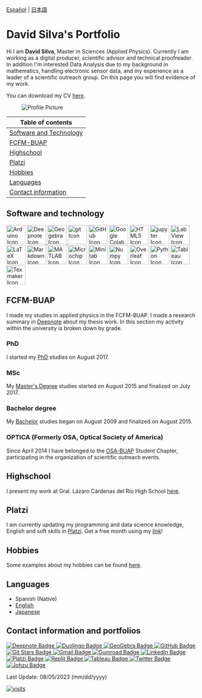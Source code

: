 [Español](indexesp.md) \| [日本語](indexjp.md)

# David Silva's Portfolio

Hi I am **David Silva**, Master in Sciences (Applied Physics). Currently I am working as a digital producer, scientific advisor and technical proofreader. In addition I'm interested Data Analysis due to my background in mathematics, handling electronic sensor data, and my experience as a leader of a scientific outreach group. On this page you will find evidence of my work.

You can download my CV [here](https://drive.google.com/file/d/1jRKEZaBGy8Ave2hQmERIcFRiI1p5Uw8s/view?usp=sharing).

<figure>
  <img
  src="https://imgur.com/WxNkgL4.jpg"
  alt="Profile Picture">
</figure>

| Table of contents |
| --- |
| [Software and Technology](#software-and-technology) |
| [FCFM-BUAP](#fcfm-buap) |
| [Highschool](#highschool) |
| [Platzi](#platzi) |
| [Hobbies](#hobbies) |
| [Languages](#languages) |
| [Contact information](#contact-information) |

## Software and technology

<div id="icons">
  <img src="https://skillicons.dev/icons?i=arduino" width="50" height="50" alt="Arduino Icon" title="Arduino"/>
  <a href="https://deepnote.com/@david-silva-apango">
    <img src="https://static.crozdesk.com/web_app_library/providers/logos/000/012/667/original/deepnote-1619699007-logo.png?1619699007" width="50" height="50"  alt="Deepnote Icon" title="Deepnote (click to see my profile)"/>
  </a>
  <a href="https://www.geogebra.org/u/davidsa06">
    <img src="https://upload.wikimedia.org/wikipedia/commons/thumb/5/57/Geogebra.svg/2048px-Geogebra.svg.png" width="50" height="50"  alt="Geogebra Icon" title="Geogebra (click to see my profile)"/>
  </a>
  <img src="https://cdn.jsdelivr.net/gh/devicons/devicon/icons/git/git-original.svg" width="50" height="50" alt="git Icon" title="git"/>
  <img src="https://skillicons.dev/icons?i=github" width="50" height="50" alt="GitHub Icon" title="GitHub"/>
  <img src="https://avatars.githubusercontent.com/u/33467679?s=280&v=4" width="50" height="50" alt="Google Colab Icon" title="Google Colab"/> 
  <img src="https://cdn.jsdelivr.net/gh/devicons/devicon/icons/html5/html5-original.svg" width="50" height="50" alt="HTML5 Icon" title="HTML"/>
  <img src="https://cdn.jsdelivr.net/gh/devicons/devicon/icons/jupyter/jupyter-original.svg" width="50" height="50" alt="jupyter Icon" title="jupyter notebook"/>
  <img src="https://cdn.jsdelivr.net/gh/devicons/devicon/icons/labview/labview-original.svg" width="50" height="50" alt="LabView Icon" title="LabView"/>
  <img src="https://skillicons.dev/icons?i=latex" width="50" height="50" alt="LaTeX Icon" title="LaTeX"/>
  <img src="https://skillicons.dev/icons?i=md" width="50" height="50" alt="Markdown Icon" title="Markdown"/>
  <img src="https://cdn.jsdelivr.net/gh/devicons/devicon/icons/matlab/matlab-original.svg" width="50" height="50" alt="MATLAB Icon" title="MATLAB"/>
  <img src="https://companieslogo.com/img/orig/MCHP-167156da.png?t=1648759881" width="50" height="50" alt="Microchip Icon" title="Microchip"/>
  <img src="https://cdn.jsdelivr.net/gh/devicons/devicon/icons/minitab/minitab-original.svg" width="50" height="50" alt="Minitab Icon" title="Minitab"/>
  <img src="https://cdn.jsdelivr.net/gh/devicons/devicon/icons/numpy/numpy-original.svg" width="50" height="50" alt="Numpy Icon" title="Numpy"/>
  <img src="https://images.ctfassets.net/nrgyaltdicpt/6qSXAo1CYEeBn5RkKLOR64/19c74bfb9a32772e353ff25c6f0070f5/ologo_square_colour_light_bg.png" width="50" height="50" alt="Overleaf Icon" title="Overleaf"/>
  <img src="https://cdn.jsdelivr.net/gh/devicons/devicon/icons/python/python-original.svg" width="50" height="50" alt="Python Icon" title="Python"/>
  <a href="https://public.tableau.com/app/profile/david.silva2663">
    <img src="https://cdn.worldvectorlogo.com/logos/tableau-software.svg" width="50" height="50" alt="Tableau Icon" title="Tableau"/>
  </a>
  <img src="https://upload.wikimedia.org/wikipedia/commons/thumb/e/e0/TeXmaker_New_Logo.svg/1200px-TeXmaker_New_Logo.svg.png" width="50" height="50" alt="Texmaker Icon" title="Texmaker"/>
<div>

## FCFM-BUAP

I made my studies in applied physics in the FCFM-BUAP. I made a research summary in [Deepnote](https://deepnote.com/@david-silva-apango/Research-summary-0mDzbxatSmqOb-PeVQfuhQ) about my thesis work. In this section my activity within the university is broken down by grade.

### PhD

I started my [PhD](phd.md) studies on August 2017.

### MSc

My [Master's Degree](msc.md) studies started on August 2015 and finalized on July 2017.

### Bachelor degree

My [Bachelor](bachelor.md) studies began on August 2009 and finalized on August 2015.

### OPTICA (Formerly OSA, Optical Society of America)

Since April 2014 I have belonged to the [OSA-BUAP](optica.md) Student Chapter, participating in the organization of scientific outreach events.

## Highschool

I present my work at Gral. Lázaro Cárdenas del Río High School [here](high.md).

## Platzi

I am currently updating my programming and data science knowledge, English and soft skills in [Platzi](platzi.md). Get a free month using my [link](https://platzi.com/r/davidsilvaa/)!

## Hobbies

Some examples about my hobbies can be found [here](hobbies.md).

## Languages

- Spanish (Native)
- [English](english.md)
- [Japanese](japanese.md)

## Contact information and portfolios

<div id="badges_social">
  <a href="https://deepnote.com/@david-silva-apango">
    <img src="https://img.shields.io/badge/Deepnote-3793EF?style=for-the-badge&logo=Deepnote&logoColor=white" alt="Deepnote Badge"/>
  </a>
  <a href="https://www.duolingo.com/profile/jaeger06">
    <img src="https://img.shields.io/badge/Duolingo-58CC02?style=for-the-badge&logo=Duolingo&logoColor=white" alt="Duolingo Badge"/>
  </a>
  <a href="https://www.geogebra.org/u/davidsa06">
    <img src="https://img.shields.io/badge/GeoGebra-violet" alt="GeoGebra Badge"/>
  </a>
  <a href="https://github.com/DavidSA06">
    <img src="https://img.shields.io/badge/GitHub-100000?style=for-the-badge&logo=github&logoColor=white" alt="GitHub Badge"/>
  </a>
  <a href="https://git-stars.com/user/DavidSA06">
    <img src="https://img.shields.io/badge/GIT%20STARS-ranking-red" alt="Git Stars Badge"/>
  </a>
  <a href="ddsilvaa06@gmail.com">
    <img src="https://img.shields.io/badge/Gmail-D14836?style=for-the-badge&logo=gmail&logoColor=white" alt="Gmail Badge"/>
  </a>
  <a href="https://davidsilvaapango.gumroad.com/">
    <img src="https://img.shields.io/badge/GUMROAD-36a9ae?style=for-the-badge&logo=gumroad&logoColor=white" alt="Gumroad Badge"/>
  </a>
  <a href="https://www.linkedin.com/in/david-silva-apango-60553714a/">
    <img src="https://img.shields.io/badge/LinkedIn-blue?style=for-the-badge&logo=linkedin&logoColor=white" alt="LinkedIn Badge"/>
  </a>
  <a href="https://platzi.com/p/davidsilvaa/">
    <img src="https://img.shields.io/badge/Platzi-98CA3F?style=for-the-badge&logo=platzi&logoColor=white" alt="Platzi Badge"/>
  </a>
  <a href="https://replit.com/@DavidSA061">
    <img src="https://img.shields.io/badge/replit-667881?style=for-the-badge&logo=replit&logoColor=white" alt="Replit Badge"/>
  </a>
  <a href="https://public.tableau.com/app/profile/david.silva2663">
    <img src="https://img.shields.io/badge/Tableau-E97627?style=for-the-badge&logo=Tableau&logoColor=white" alt="Tableau Badge"/>
  </a>
  <a href="https://twitter.com/DavidSA06">
    <img src="https://img.shields.io/badge/Twitter-1DA1F2?style=for-the-badge&logo=twitter&logoColor=white" alt="Twitter Badge"/>
  </a>
  <a href="https://johzu.com">
    <img src="https://img.shields.io/badge/website-000000?style=for-the-badge&logo=About.me&logoColor=white" alt="Johzu Badge"/>
  </a>
  <br>
</div>

Last Update: 08/05/2023 (mm/dd/yyyy)

<a href="https://hits.sh/davidsa06.github.io/"><img alt="visits" src="https://hits.sh/davidsa06.github.io.svg?view=today-total&style=plastic&label=visits"/></a>
